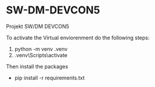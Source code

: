 # SW-DM-DEVCON5

Projekt SW/DM DEVCON5

To activate the Virtual enviorenment do the following steps:

1. python -m venv .venv
2. .venv\Scripts\activate

Then install the packages

- pip install -r requirements.txt
